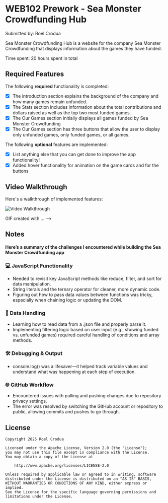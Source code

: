 # WEB102 Prework - Sea Monster Crowdfunding Hub

Submitted by: Roel Crodua

Sea Monster Crowdfunding Hub is a website for the company Sea Monster Crowdfunding that displays information about the games they have funded.

Time spent:  20 hours spent in total

## Required Features

The following **required** functionality is completed:

* [x] The introduction section explains the background of the company and how many games remain unfunded.
* [x] The Stats section includes information about the total contributions and dollars raised as well as the top two most funded games.
* [x] The Our Games section initially displays all games funded by Sea Monster Crowdfunding
* [x] The Our Games section has three buttons that allow the user to display only unfunded games, only funded games, or all games.

The following **optional** features are implemented:

* [x] List anything else that you can get done to improve the app functionality!
* [x] Added hover functionality for animation on the game cards and for the buttons

## Video Walkthrough

Here's a walkthrough of implemented features:

<img src='https://github.com/roeldcrodua/web102_prework/blob/main/walkthrough.mp4' title='Video Walkthrough' width='' alt='Video Walkthrough' />

<!-- Replace this with whatever GIF tool you used! -->
GIF created with ...  -->
<!-- Recommended tools:
[Kap](https://getkap.co/) for macOS
[ScreenToGif](https://www.screentogif.com/) for Windows
[peek](https://github.com/phw/peek) for Linux. -->

## Notes
#### Here’s a summary of the challenges I encountered while building the Sea Monster Crowdfunding app

### 💻 JavaScript Functionality
- Needed to revisit key JavaScript methods like reduce, filter, and sort for data manipulation.
- String literals and the ternary operator for cleaner, more dynamic code.
- Figuring out how to pass data values between functions was tricky, especially when chaining logic or updating the DOM.

### 📁 Data Handling
 - Learning how to read data from a .json file and properly parse it.
 - Implementing filtering logic based on user input (e.g., showing funded vs. unfunded games) required careful handling of conditions and array methods.

### 🛠 Debugging & Output
 - console.log() was a lifesaver—it helped track variable values and understand what was happening at each step of execution.

### 🌐 GitHub Workflow
 - Encountered issues with pulling and pushing changes due to repository privacy settings.
 - The error was resolved by switching the GitHub account or repository to public, allowing commits and pushes to go through.

## License

    Copyright 2025 Roel Crodua

    Licensed under the Apache License, Version 2.0 (the "License");
    you may not use this file except in compliance with the License.
    You may obtain a copy of the License at

        http://www.apache.org/licenses/LICENSE-2.0

    Unless required by applicable law or agreed to in writing, software
    distributed under the License is distributed on an "AS IS" BASIS,
    WITHOUT WARRANTIES OR CONDITIONS OF ANY KIND, either express or implied.
    See the License for the specific language governing permissions and
    limitations under the License.
